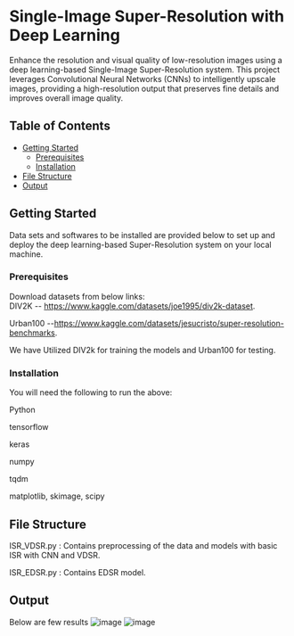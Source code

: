 # Single-Image Super-Resolution with Deep Learning

Enhance the resolution and visual quality of low-resolution images using a deep learning-based Single-Image Super-Resolution system. This project leverages Convolutional Neural Networks (CNNs) to intelligently upscale images, providing a high-resolution output that preserves fine details and improves overall image quality.

## Table of Contents
- [Getting Started](#getting-started)
  - [Prerequisites](#prerequisites)
  - [Installation](#installation)
- [File Structure](#FileStructure)
- [Output](#Output)

## Getting Started
Data sets and softwares to be installed are provided below to set up and deploy the deep learning-based Super-Resolution system on your local machine.

### Prerequisites
Download datasets from below links:  
DIV2K  -- https://www.kaggle.com/datasets/joe1995/div2k-dataset.  

Urban100 --https://www.kaggle.com/datasets/jesucristo/super-resolution-benchmarks. 

We have Utilized DIV2k for training the models and Urban100 for testing.  

### Installation
You will need the following to run the above:

Python  


tensorflow   


keras   


numpy   


tqdm  


matplotlib, skimage, scipy

## File Structure
ISR_VDSR.py : Contains preprocessing of the data and models with basic ISR with CNN and VDSR.  

ISR_EDSR.py : Contains EDSR model.  

## Output
Below are few results
![image](https://github.com/DeepLearningDSCI601103/Image-Super-Resolution/assets/128659646/626a0a0a-a756-4976-8dd2-ff71e4f4deff)
![image](https://github.com/DeepLearningDSCI601103/Image-Super-Resolution/assets/128659646/dff17bb8-082e-473b-a697-8ad91f46576a)


